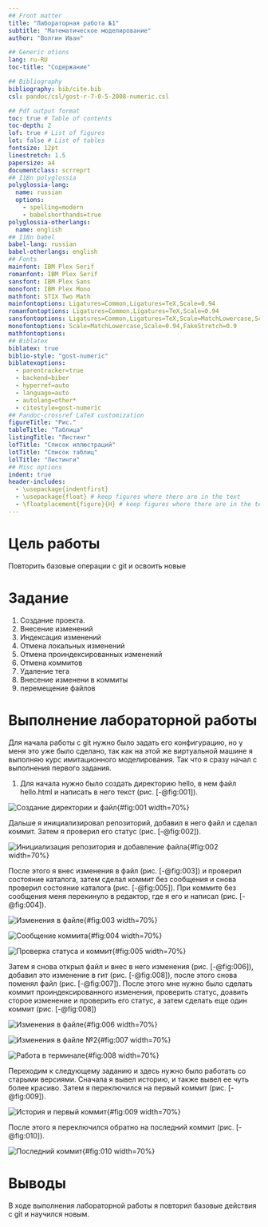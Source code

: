 ```yaml
---
## Front matter
title: "Лабораторная работа №1"
subtitle: "Математическое моделирование"
author: "Волгин Иван"

## Generic otions
lang: ru-RU
toc-title: "Содержание"

## Bibliography
bibliography: bib/cite.bib
csl: pandoc/csl/gost-r-7-0-5-2008-numeric.csl

## Pdf output format
toc: true # Table of contents
toc-depth: 2
lof: true # List of figures
lot: false # List of tables
fontsize: 12pt
linestretch: 1.5
papersize: a4
documentclass: scrreprt
## I18n polyglossia
polyglossia-lang:
  name: russian
  options:
	- spelling=modern
	- babelshorthands=true
polyglossia-otherlangs:
  name: english
## I18n babel
babel-lang: russian
babel-otherlangs: english
## Fonts
mainfont: IBM Plex Serif
romanfont: IBM Plex Serif
sansfont: IBM Plex Sans
monofont: IBM Plex Mono
mathfont: STIX Two Math
mainfontoptions: Ligatures=Common,Ligatures=TeX,Scale=0.94
romanfontoptions: Ligatures=Common,Ligatures=TeX,Scale=0.94
sansfontoptions: Ligatures=Common,Ligatures=TeX,Scale=MatchLowercase,Scale=0.94
monofontoptions: Scale=MatchLowercase,Scale=0.94,FakeStretch=0.9
mathfontoptions:
## Biblatex
biblatex: true
biblio-style: "gost-numeric"
biblatexoptions:
  - parentracker=true
  - backend=biber
  - hyperref=auto
  - language=auto
  - autolang=other*
  - citestyle=gost-numeric
## Pandoc-crossref LaTeX customization
figureTitle: "Рис."
tableTitle: "Таблица"
listingTitle: "Листинг"
lofTitle: "Список иллюстраций"
lotTitle: "Список таблиц"
lolTitle: "Листинги"
## Misc options
indent: true
header-includes:
  - \usepackage{indentfirst}
  - \usepackage{float} # keep figures where there are in the text
  - \floatplacement{figure}{H} # keep figures where there are in the text
---
```


# Цель работы

Повторить базовые операции с git  и освоить новые

# Задание

1. Создание проекта.
2. Внесение изменений
3. Индексация изменений
4. Отмена локальных изменений
5. Отмена проиндексированных изменений
6. Отмена коммитов
7. Удаление тега
8. Внесение изменени в коммиты
9. перемещение файлов

# Выполнение лабораторной работы

Для начала работы c git нужно было задать его конфигурацию, но у меня это уже было сделано, так как на этой же виртуальной машине я выполняю курс имитационного моделирования. Так что я сразу начал с выполнения первого задания.

1. Для начала нужно было создать директорию hello, в нем файл hello.html и написать в него текст (рис. [-@fig:001]).

![Создание директории и файл](image/1.png){#fig:001 width=70%}

Дальше я инициализировал репозиторий, добавил в него файл и сделал коммит. Затем я проверил его статус (рис. [-@fig:002]).

![Инициализация репозитория и добавление файла](image/2.png){#fig:002 width=70%}

После этого я внес изменения в файл (рис. [-@fig:003]) и проверил состояние каталога, затем сделал коммит без сообщения и снова проверил состояние каталога (рис. [-@fig:005]). При коммите без сообщения меня перекинуло в редактор, где я его и написал (рис. [-@fig:004]).

![Изменения в файле](image/3.png){#fig:003 width=70%}

![Сообщение коммита](image/4.png){#fig:004 width=70%}

![Проверка статуса и коммит](image/5.png){#fig:005 width=70%}

Затем я снова открыл файл и внес в него изменения (рис. [-@fig:006]), добавил это изменение в гит (рис. [-@fig:008]), после этого снова поменял файл (рис. [-@fig:007]). После этого мне нужно было сделать коммит проиндексированного изменения, проверить статус, доавить сторое изменение и проверить его статус, а затем сделать еще один коммит (рис. [-@fig:008])

![Изменения в файле](image/6.png){#fig:006 width=70%}

![Изменения в файле №2](image/7.png){#fig:007 width=70%}

![Работа в терминале](image/8.png){#fig:008 width=70%}

Переходим к следующему заданию и здесь нужно было работать со старыми версиями. Сначала я вывел историю, и также вывел ее чуть более красиво. Затем я переключился на первый коммит (рис. [-@fig:009]).

![История и первый коммит](image/10.png){#fig:009 width=70%}

После этого я переключился обратно на последний коммит (рис. [-@fig:010]).

![Последний коммит](image/11.png){#fig:010 width=70%}

# Выводы

В ходе выполнения лабораторной работы я повторил базовые действия с git и научился новым.
